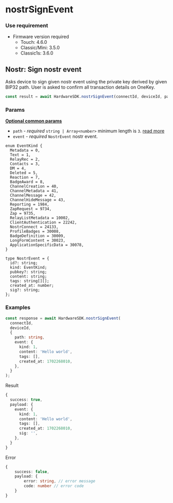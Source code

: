 # nostrSignEvent

### Use requirement

* Firmware version required
  * Touch: 4.6.0
  * Classic/Mini: 3.5.0
  * Classic1s: 3.6.0

## Nostr: Sign nostr event

Asks device to sign given nostr event using the private key derived by given BIP32 path. User is asked to confirm all transaction details on OneKey.

```typescript
const result = await HardwareSDK.nostrSignEvent(connectId, deviceId, params);
```

### Params

[**Optional common params**](../common-params.md)

* `path` - _required_ `string | Array<number>` minimum length is `3`. [read more](../path.md)
* `event` - _required_ `NostrEvent` nostr event.

```
enum EventKind {
  Metadata = 0,
  Text = 1,
  RelayRec = 2,
  Contacts = 3,
  DM = 4,
  Deleted = 5,
  Reaction = 7,
  BadgeAward = 8,
  ChannelCreation = 40,
  ChannelMetadata = 41,
  ChannelMessage = 42,
  ChannelHideMessage = 43,
  Reporting = 1984,
  ZapRequest = 9734,
  Zap = 9735,
  RelayListMetadata = 10002,
  ClientAuthentication = 22242,
  NostrConnect = 24133,
  ProfileBadges = 30008,
  BadgeDefinition = 30009,
  LongFormContent = 30023,
  ApplicationSpecificData = 30078,
}

type NostrEvent = {
  id?: string;
  kind: EventKind;
  pubkey?: string;
  content: string;
  tags: string[][];
  created_at: number;
  sig?: string;
};
```



### Examples

```typescript
const response = await HardwareSDK.nostrSignEvent(
  connectId,
  deviceId,
  {
    path: string,
    event: {
      kind: 1,
      content: 'Hello world',
      tags: [],
      created_at: 1702268010,
    },
  }
);
```

Result

```typescript
{
  success: true,
  payload: {
    event: {
      kind: 1,
      content: 'Hello world',
      tags: [],
      created_at: 1702268010,
      sig: '',
    },
  }
}
```

Error

```typescript
{
    success: false,
    payload: {
        error: string, // error message
        code: number // error code
    }
}
```
